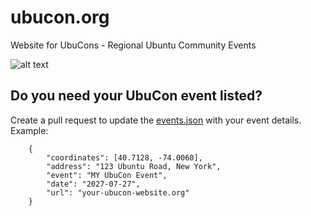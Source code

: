 # ubucon.org
Website for UbuCons - Regional Ubuntu Community Events

![alt text](https://github.com/aaronprisk/ubucon.org/blob/main/img/community.png)

## Do you need your UbuCon event listed?
Create a pull request to update the [events.json](https://github.com/aaronprisk/ubucon.org/blob/main/events.json) with your event details.
Example:
```
    {
        "coordinates": [40.7128, -74.0060],
        "address": "123 Ubuntu Road, New York",
        "event": "MY UbuCon Event",
        "date": "2027-07-27",
        "url": "your-ubucon-website.org"
    }
```
